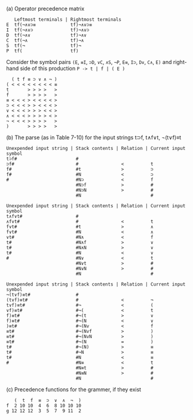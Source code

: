 (a) Operator precedence matrix

       Leftmost terminals | Rightmost terminals
    E  tf(¬∧∨⊃≡             tf)¬∧∨⊃≡
    I  tf(¬∧∨⊃              tf)¬∧∨⊃
    D  tf(¬∧∨               tf)¬∧∨
    C  tf(¬∧                tf)¬∧
    S  tf(¬                 tf)¬
    P  tf(                  tf)

Consider the symbol pairs `(E`, `≡I`, `⊃D`, `∨C`, `∧S`, `¬P`, `E≡`, `I⊃`, `D∨`, `C∧`, `E)` and right-hand side of this production `P -> t | f | ( E )`

      ( t f ≡ ⊃ ∨ ∧ ¬ )
    ( < < < < < < < < ≡
    t       > > > >   >
    f       > > > >   >
    ≡ < < < > < < < < >
    ⊃ < < < > > < < < >
    ∨ < < < > > > < < >
    ∧ < < < > > > > < >
    ¬ < < < > > > >   >
    )       > > > >   >

(b) The parse (as in Table 7-10) for the input strings t⊃f, t∧f∨t, ¬(t∨f)≡t

    Unexpended input string | Stack contents | Relation | Current input symbol
    t⊃f#                      #
    ⊃f#                       #                <          t
    f#                        #t               >          ⊃
    f#                        #N               <          ⊃
    #                         #N⊃              <          f
                              #N⊃f             >          #
                              #N⊃N             >          #
                              #N                          #

    Unexpended input string | Stack contents | Relation | Current input symbol
    t∧f∨t#                    #
    ∧f∨t#                     #                <          t
    f∨t#                      #t               >          ∧
    f∨t#                      #N               <          ∧
    ∨t#                       #N∧              <          f
    t#                        #N∧f             >          ∨
    t#                        #N∧N             >          ∨
    t#                        #N               <          ∨
    #                         #N∨              <          t
                              #N∨t             >          #
                              #N∨N             >          #
                              #N                          #

    Unexpended input string | Stack contents | Relation | Current input symbol
    ¬(t∨f)≡t#                 #
    (t∨f)≡t#                  #                <          ¬
    t∨f)≡t#                   #¬               <          (
    ∨f)≡t#                    #¬(              <          t
    f)≡t#                     #¬(t             >          ∨
    f)≡t#                     #¬(N             <          ∨
    )≡t#                      #¬(Nv            <          f
    ≡t#                       #¬(Nvf           >          )
    ≡t#                       #¬(NvN           >          )
    ≡t#                       #¬(N             =          )
    t#                        #¬(N)            >          ≡
    t#                        #¬N              >          ≡
    t#                        #N               <          ≡
    #                         #N≡              <          t
                              #N≡t             >          #
                              #N≡N             >          #
                              #N                          #

(c) Precedence functions for the grammer, if they exist

       (  t  f  ≡  ⊃  ∨  ∧  ¬  )
    f  2 10 10  4  6  8 10 10 10
    g 12 12 12  3  5  7  9 11  2
